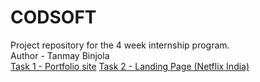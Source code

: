 # CODSOFT
Project repository for the 4 week internship program.<br>
Author - Tanmay Binjola<br>
<a href= "https://tanmay692004-portfolio.netlify.app/" target="_blank">Task 1 - Portfolio site</a>
<a href="https://netflix-homep.netlify.app/" target="_blank">Task 2 - Landing Page (Netflix India)</a>
